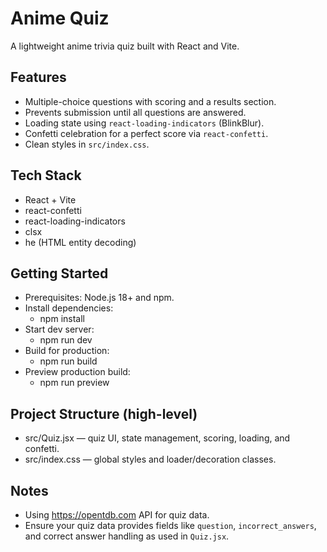 # Anime Quiz

A lightweight anime trivia quiz built with React and Vite.

## Features

- Multiple-choice questions with scoring and a results section.
- Prevents submission until all questions are answered.
- Loading state using `react-loading-indicators` (BlinkBlur).
- Confetti celebration for a perfect score via `react-confetti`.
- Clean styles in `src/index.css`.

## Tech Stack

- React + Vite
- react-confetti
- react-loading-indicators
- clsx
- he (HTML entity decoding)

## Getting Started

- Prerequisites: Node.js 18+ and npm.
- Install dependencies:
  - npm install
- Start dev server:
  - npm run dev
- Build for production:
  - npm run build
- Preview production build:
  - npm run preview

## Project Structure (high-level)

- src/Quiz.jsx — quiz UI, state management, scoring, loading, and confetti.
- src/index.css — global styles and loader/decoration classes.

## Notes

- Using https://opentdb.com API for quiz data.
- Ensure your quiz data provides fields like `question`, `incorrect_answers`, and correct answer handling as used in `Quiz.jsx`.
